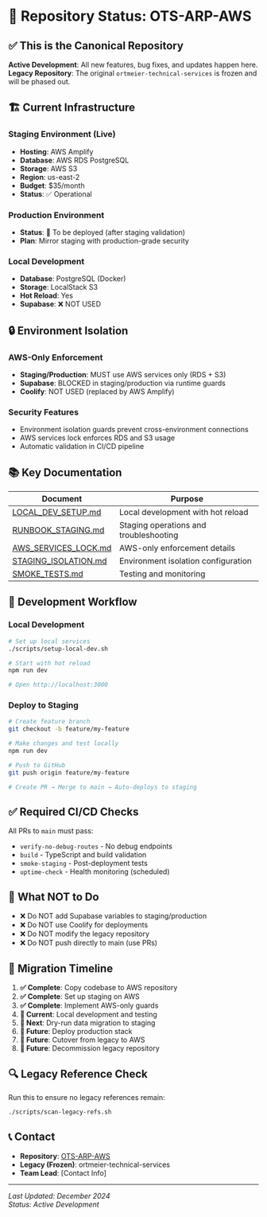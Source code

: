 # 📍 Repository Status: OTS-ARP-AWS

## ✅ This is the Canonical Repository

**Active Development**: All new features, bug fixes, and updates happen here.  
**Legacy Repository**: The original `ortmeier-technical-services` is frozen and will be phased out.

## 🏗️ Current Infrastructure

### Staging Environment (Live)
- **Hosting**: AWS Amplify
- **Database**: AWS RDS PostgreSQL  
- **Storage**: AWS S3
- **Region**: us-east-2
- **Budget**: $35/month
- **Status**: ✅ Operational

### Production Environment
- **Status**: 🚧 To be deployed (after staging validation)
- **Plan**: Mirror staging with production-grade security

### Local Development
- **Database**: PostgreSQL (Docker)
- **Storage**: LocalStack S3
- **Hot Reload**: Yes
- **Supabase**: ❌ NOT USED

## 🔒 Environment Isolation

### AWS-Only Enforcement
- **Staging/Production**: MUST use AWS services only (RDS + S3)
- **Supabase**: BLOCKED in staging/production via runtime guards
- **Coolify**: NOT USED (replaced by AWS Amplify)

### Security Features
- Environment isolation guards prevent cross-environment connections
- AWS services lock enforces RDS and S3 usage
- Automatic validation in CI/CD pipeline

## 📚 Key Documentation

| Document | Purpose |
|----------|---------|
| [LOCAL_DEV_SETUP.md](../LOCAL_DEV_SETUP.md) | Local development with hot reload |
| [RUNBOOK_STAGING.md](./RUNBOOK_STAGING.md) | Staging operations and troubleshooting |
| [AWS_SERVICES_LOCK.md](./AWS_SERVICES_LOCK.md) | AWS-only enforcement details |
| [STAGING_ISOLATION.md](./STAGING_ISOLATION.md) | Environment isolation configuration |
| [SMOKE_TESTS.md](./SMOKE_TESTS.md) | Testing and monitoring |

## 🚀 Development Workflow

### Local Development
```bash
# Set up local services
./scripts/setup-local-dev.sh

# Start with hot reload
npm run dev

# Open http://localhost:3000
```

### Deploy to Staging
```bash
# Create feature branch
git checkout -b feature/my-feature

# Make changes and test locally
npm run dev

# Push to GitHub
git push origin feature/my-feature

# Create PR → Merge to main → Auto-deploys to staging
```

## ✅ Required CI/CD Checks

All PRs to `main` must pass:
- `verify-no-debug-routes` - No debug endpoints
- `build` - TypeScript and build validation
- `smoke-staging` - Post-deployment tests
- `uptime-check` - Health monitoring (scheduled)

## 🚫 What NOT to Do

- ❌ Do NOT add Supabase variables to staging/production
- ❌ Do NOT use Coolify for deployments
- ❌ Do NOT modify the legacy repository
- ❌ Do NOT push directly to main (use PRs)

## 📅 Migration Timeline

1. **✅ Complete**: Copy codebase to AWS repository
2. **✅ Complete**: Set up staging on AWS
3. **✅ Complete**: Implement AWS-only guards
4. **🔄 Current**: Local development and testing
5. **📅 Next**: Dry-run data migration to staging
6. **📅 Future**: Deploy production stack
7. **📅 Future**: Cutover from legacy to AWS
8. **📅 Future**: Decommission legacy repository

## 🔍 Legacy Reference Check

Run this to ensure no legacy references remain:
```bash
./scripts/scan-legacy-refs.sh
```

## 📞 Contact

- **Repository**: [OTS-ARP-AWS](https://github.com/[org]/OTS-ARP-AWS)
- **Legacy (Frozen)**: ortmeier-technical-services
- **Team Lead**: [Contact Info]

---

*Last Updated: December 2024*  
*Status: Active Development*